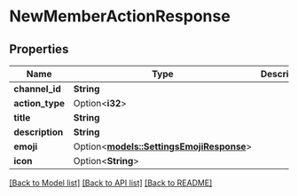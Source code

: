 # NewMemberActionResponse

## Properties

Name | Type | Description | Notes
------------ | ------------- | ------------- | -------------
**channel_id** | **String** |  | 
**action_type** | Option<**i32**> |  | 
**title** | **String** |  | 
**description** | **String** |  | 
**emoji** | Option<[**models::SettingsEmojiResponse**](SettingsEmojiResponse.md)> |  | [optional]
**icon** | Option<**String**> |  | [optional]

[[Back to Model list]](../README.md#documentation-for-models) [[Back to API list]](../README.md#documentation-for-api-endpoints) [[Back to README]](../README.md)


